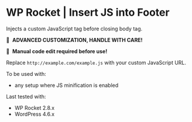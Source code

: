 # WP Rocket | Insert JS into Footer

Injects a custom JavaScript tag before closing body tag.

🚧&#160;&#160;**ADVANCED CUSTOMIZATION, HANDLE WITH CARE!**

📝&#160;&#160;**Manual code edit required before use!**

Replace `http://example.com/example.js` with your custom JavaScript URL.

To be used with:
* any setup where JS minification is enabled

Last tested with:
* WP Rocket 2.8.x
* WordPress 4.6.x
